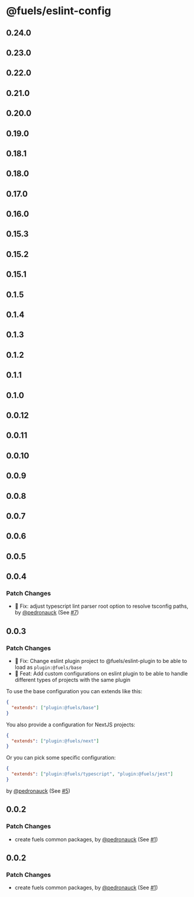 # @fuels/eslint-config

## 0.24.0

## 0.23.0

## 0.22.0

## 0.21.0

## 0.20.0

## 0.19.0

## 0.18.1

## 0.18.0

## 0.17.0

## 0.16.0

## 0.15.3

## 0.15.2

## 0.15.1

## 0.1.5

## 0.1.4

## 0.1.3

## 0.1.2

## 0.1.1

## 0.1.0

## 0.0.12

## 0.0.11

## 0.0.10

## 0.0.9

## 0.0.8

## 0.0.7

## 0.0.6

## 0.0.5

## 0.0.4

### Patch Changes

- 🐞 Fix: adjust typescript lint parser root option to resolve tsconfig paths, by [@pedronauck](https://github.com/pedronauck) (See [#7](https://github.com/FuelLabs/fuels-npm-packs/pull/7))

## 0.0.3

### Patch Changes

- 🐞 Fix: Change eslint plugin project to @fuels/eslint-plugin to be able to load as `plugin:@fuels/base`
- 🚀 Feat: Add custom configurations on eslint plugin to be able to handle different types of projects with the same plugin

To use the base configuration you can extends like this:

```json
{
  "extends": ["plugin:@fuels/base"]
}
```

You also provide a configuration for NextJS projects:

```json
{
  "extends": ["plugin:@fuels/next"]
}
```

Or you can pick some specific configuration:

```json
{
  "extends": ["plugin:@fuels/typescript", "plugin:@fuels/jest"]
}
```

by [@pedronauck](https://github.com/pedronauck) (See [#5](https://github.com/FuelLabs/fuels-npm-packs/pull/5))

## 0.0.2

### Patch Changes

- create fuels common packages, by [@pedronauck](https://github.com/pedronauck) (See [#1](https://github.com/FuelLabs/fuels-npm-packs/pull/1))

## 0.0.2

### Patch Changes

- create fuels common packages, by [@pedronauck](https://github.com/pedronauck) (See [#1](https://github.com/FuelLabs/fuels-npm-packs/pull/1))
